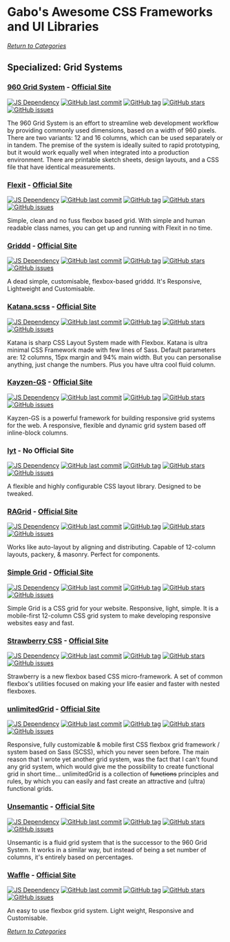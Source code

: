 # Gabo's Awesome CSS Frameworks and UI Libraries

[_Return to Categories_](../README.md)


## Specialized: Grid Systems


### [960 Grid System](https://github.com/nathansmith/960-grid-system/) - [Official Site](https://960.gs/) 
 
[![JS Dependency](https://img.shields.io/badge/JS-no-lightgrey.svg?style=flat-square&maxAge=5184000)]()
[![GitHub last commit](https://img.shields.io/github/last-commit/nathansmith/960-grid-system.svg?style=flat-square&maxAge=5184000)]() 
[![GitHub tag](https://img.shields.io/github/tag/nathansmith/960-grid-system.svg?style=flat-square&maxAge=5184000)]() 
[![GitHub stars](https://img.shields.io/github/stars/nathansmith/960-grid-system.svg?style=flat-square&maxAge=5184000)]() 
[![GitHub issues](https://img.shields.io/github/issues/nathansmith/960-grid-system.svg?style=flat-square&maxAge=5184000)]() 
 
The 960 Grid System is an effort to streamline web development workflow 
by providing commonly used dimensions, based on a width of 960 pixels. 
There are two variants: 12 and 16 columns, which can be used separately 
or in tandem. The premise of the system is ideally suited to rapid 
prototyping, but it would work equally well when integrated into a 
production environment. There are printable sketch sheets, design 
layouts, and a CSS file that have identical measurements. 


### [Flexit](https://github.com/mr-karan/flexit) - [Official Site](https://mrkaran.com/flexit/)

[![JS Dependency](https://img.shields.io/badge/JS-no-lightgrey.svg?style=flat-square&maxAge=5184000)]()
[![GitHub last commit](https://img.shields.io/github/last-commit/mr-karan/flexit.svg?style=flat-square&maxAge=5184000)]()
[![GitHub tag](https://img.shields.io/github/tag/mr-karan/flexit.svg?style=flat-square&maxAge=5184000)]()
[![GitHub stars](https://img.shields.io/github/stars/mr-karan/flexit.svg?style=flat-square&maxAge=5184000)]()
[![GitHub issues](https://img.shields.io/github/issues/mr-karan/flexit.svg?style=flat-square&maxAge=5184000)]()

Simple, clean and no fuss flexbox based grid. With simple and human 
readable class names, you can get up and running with Flexit in no time.


### [Griddd](https://github.com/shankariyerr/griddd) - [Official Site](http://griddd.surge.sh/)

[![JS Dependency](https://img.shields.io/badge/JS-no-lightgrey.svg?style=flat-square&maxAge=5184000)]()
[![GitHub last commit](https://img.shields.io/github/last-commit/shankariyerr/griddd.svg?style=flat-square&maxAge=5184000)]()
[![GitHub tag](https://img.shields.io/github/tag/shankariyerr/griddd.svg?style=flat-square&maxAge=5184000)]()
[![GitHub stars](https://img.shields.io/github/stars/shankariyerr/griddd.svg?style=flat-square&maxAge=5184000)]()
[![GitHub issues](https://img.shields.io/github/issues/shankariyerr/griddd.svg?style=flat-square&maxAge=5184000)]()

A dead simple, customisable, flexbox-based griddd. It's Responsive,
Lightweight and Customisable.


### [Katana.scss](https://github.com/vladocar/Katana) - [Official Site](https://vladocar.github.io/Katana/)

[![JS Dependency](https://img.shields.io/badge/JS-no-lightgrey.svg?style=flat-square&maxAge=5184000)]()
[![GitHub last commit](https://img.shields.io/github/last-commit/vladocar/Katana.svg?style=flat-square&maxAge=5184000)]()
[![GitHub tag](https://img.shields.io/github/tag/vladocar/Katana.svg?style=flat-square&maxAge=5184000)]()
[![GitHub stars](https://img.shields.io/github/stars/vladocar/Katana.svg?style=flat-square&maxAge=5184000)]()
[![GitHub issues](https://img.shields.io/github/issues/vladocar/Katana.svg?style=flat-square&maxAge=5184000)]()

Katana is sharp CSS Layout System made with Flexbox. Katana is ultra 
minimal CSS Framework made with few lines of Sass. Default parameters 
are: 12 columns, 15px margin and 94% main width. But you can 
personalise anything, just change the numbers. Plus you have ultra cool 
fluid column. 


### [Kayzen-GS](https://github.com/esr360/Kayzen-GS) - [Official Site](http://esr360.github.io/Kayzen-GS/)

[![JS Dependency](https://img.shields.io/badge/JS-no-lightgrey.svg?style=flat-square&maxAge=5184000)]()
[![GitHub last commit](https://img.shields.io/github/last-commit/esr360/Kayzen-GS.svg?style=flat-square&maxAge=5184000)]()
[![GitHub tag](https://img.shields.io/github/tag/esr360/Kayzen-GS.svg?style=flat-square&maxAge=5184000)]()
[![GitHub stars](https://img.shields.io/github/stars/esr360/Kayzen-GS.svg?style=flat-square&maxAge=5184000)]()
[![GitHub issues](https://img.shields.io/github/issues/esr360/Kayzen-GS.svg?style=flat-square&maxAge=5184000)]()

Kayzen-GS is a powerful framework for building responsive grid systems 
for the web. A responsive, flexible and dynamic grid system based off 
inline-block columns. 


### [lyt](https://github.com/ColinEspinas/lyt) - No Official Site

[![JS Dependency](https://img.shields.io/badge/JS-no-lightgrey.svg?style=flat-square&maxAge=5184000)]()
[![GitHub last commit](https://img.shields.io/github/last-commit/ColinEspinas/lyt.svg?style=flat-square&maxAge=5184000)]()
[![GitHub tag](https://img.shields.io/github/tag/ColinEspinas/lyt.svg?style=flat-square&maxAge=5184000)]()
[![GitHub stars](https://img.shields.io/github/stars/ColinEspinas/lyt.svg?style=flat-square&maxAge=5184000)]()
[![GitHub issues](https://img.shields.io/github/issues/ColinEspinas/lyt.svg?style=flat-square&maxAge=5184000)]()

A flexible and highly configurable CSS layout library. Designed to be tweaked.


### [RAGrid](https://github.com/argyleink/ragrid) - [Official Site](https://argyleink.github.io/ragrid/) 
 
[![JS Dependency](https://img.shields.io/badge/JS-no-lightgrey.svg?style=flat-square&maxAge=5184000)]()
[![GitHub last commit](https://img.shields.io/github/last-commit/argyleink/ragrid.svg?style=flat-square&maxAge=5184000)]() 
[![GitHub tag](https://img.shields.io/github/tag/argyleink/ragrid.svg?style=flat-square&maxAge=5184000)]() 
[![GitHub stars](https://img.shields.io/github/stars/argyleink/ragrid.svg?style=flat-square&maxAge=5184000)]() 
[![GitHub issues](https://img.shields.io/github/issues/argyleink/ragrid.svg?style=flat-square&maxAge=5184000)]() 
 
Works like auto-layout by aligning and distributing. Capable of 
12-column layouts, packery, & masonry. Perfect for components. 


### [Simple Grid](https://github.com/zachacole/Simple-Grid) - [Official Site](https://simplegrid.io/) 
 
[![JS Dependency](https://img.shields.io/badge/JS-no-lightgrey.svg?style=flat-square&maxAge=5184000)]()
[![GitHub last commit](https://img.shields.io/github/last-commit/zachacole/Simple-Grid.svg?style=flat-square&maxAge=5184000)]() 
[![GitHub tag](https://img.shields.io/github/tag/zachacole/Simple-Grid.svg?style=flat-square&maxAge=5184000)]() 
[![GitHub stars](https://img.shields.io/github/stars/zachacole/Simple-Grid.svg?style=flat-square&maxAge=5184000)]() 
[![GitHub issues](https://img.shields.io/github/issues/zachacole/Simple-Grid.svg?style=flat-square&maxAge=5184000)]() 
 
Simple Grid is a CSS grid for your website. Responsive, light, simple. It is a mobile-first 12-column CSS grid system 
to make developing responsive websites easy and fast.


### [Strawberry CSS](https://github.com/jfet97/strawberry) - [Official Site](https://jfet97.github.io/strawberry/)

[![JS Dependency](https://img.shields.io/badge/JS-no-lightgrey.svg?style=flat-square&maxAge=5184000)]()
[![GitHub last commit](https://img.shields.io/github/last-commit/jfet97/strawberry.svg?style=flat-square&maxAge=5184000)]()
[![GitHub tag](https://img.shields.io/github/tag/jfet97/strawberry.svg?style=flat-square&maxAge=5184000)]()
[![GitHub stars](https://img.shields.io/github/stars/jfet97/strawberry.svg?style=flat-square&maxAge=5184000)]()
[![GitHub issues](https://img.shields.io/github/issues/jfet97/strawberry.svg?style=flat-square&maxAge=5184000)]()

Strawberry is a new flexbox based CSS micro-framework. A set of common 
flexbox's utilities focused on making your life easier and faster with nested flexboxes.

 
### [unlimitedGrid](https://github.com/PixelT/unlimitedGrid) - [Official Site](http://pixelt.github.io/unlimitedGrid/) 
 
[![JS Dependency](https://img.shields.io/badge/JS-no-lightgrey.svg?style=flat-square&maxAge=5184000)]()
[![GitHub last commit](https://img.shields.io/github/last-commit/PixelT/unlimitedGrid.svg?style=flat-square&maxAge=5184000)]() 
[![GitHub tag](https://img.shields.io/github/tag/PixelT/unlimitedGrid.svg?style=flat-square&maxAge=5184000)]() 
[![GitHub stars](https://img.shields.io/github/stars/PixelT/unlimitedGrid.svg?style=flat-square&maxAge=5184000)]() 
[![GitHub issues](https://img.shields.io/github/issues/PixelT/unlimitedGrid.svg?style=flat-square&maxAge=5184000)]() 
 
Responsive, fully customizable & mobile first CSS flexbox grid framework 
/ system based on Sass (SCSS), which you never seen before. The main 
reason that I wrote yet another grid system, was the fact that I can't 
found any grid system, which would give me the possibility to create 
functional grid in short time... unlimitedGrid is a collection of 
~~functions~~ principles and rules, by which you can easily and fast 
create an attractive and (ultra) functional grids. 


### [Unsemantic](https://github.com/nathansmith/unsemantic) - [Official Site](https://unsemantic.com/)

[![JS Dependency](https://img.shields.io/badge/JS-no-lightgrey.svg?style=flat-square&maxAge=5184000)]()
[![GitHub last commit](https://img.shields.io/github/last-commit/nathansmith/unsemantic.svg?style=flat-square&maxAge=5184000)]()
[![GitHub tag](https://img.shields.io/github/tag/nathansmith/unsemantic.svg?style=flat-square&maxAge=5184000)]()
[![GitHub stars](https://img.shields.io/github/stars/nathansmith/unsemantic.svg?style=flat-square&maxAge=5184000)]()
[![GitHub issues](https://img.shields.io/github/issues/nathansmith/unsemantic.svg?style=flat-square&maxAge=5184000)]()

Unsemantic is a fluid grid system that is the successor to the 960 Grid 
System. It works in a similar way, but instead of being a set number of
columns, it's entirely based on percentages.


### [Waffle](https://github.com/lucasgruwez/waffle-grid) - [Official Site](https://lucasgruwez.github.io/waffle-grid/)

[![JS Dependency](https://img.shields.io/badge/JS-no-lightgrey.svg?style=flat-square&maxAge=5184000)]()
[![GitHub last commit](https://img.shields.io/github/last-commit/lucasgruwez/waffle-grid.svg?style=flat-square&maxAge=5184000)]()
[![GitHub tag](https://img.shields.io/github/tag/lucasgruwez/waffle-grid.svg?style=flat-square&maxAge=5184000)]()
[![GitHub stars](https://img.shields.io/github/stars/lucasgruwez/waffle-grid.svg?style=flat-square&maxAge=5184000)]()
[![GitHub issues](https://img.shields.io/github/issues/lucasgruwez/waffle-grid.svg?style=flat-square&maxAge=5184000)]()

An easy to use flexbox grid system. Light weight, Responsive and 
Customisable.



[_Return to Categories_](../README.md)
